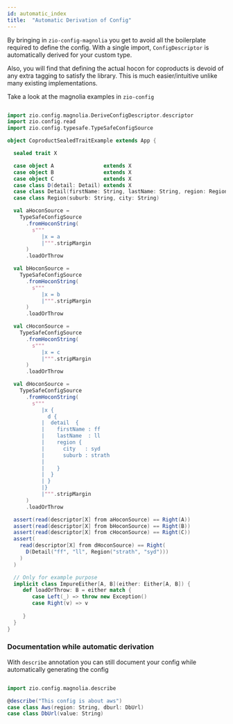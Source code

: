 ```yaml
---
id: automatic_index
title:  "Automatic Derivation of Config"
---
```


By bringing in `zio-config-magnolia` you get to avoid all the boilerplate required to define the config.
With a single import, `ConfigDescriptor` is automatically derived for your custom type.

Also, you will find that defining the actual hocon for coproducts is devoid of any extra tagging to satisfy the library.
This is much easier/intuitive unlike many existing implementations.

Take a look at the magnolia examples in `zio-config`

```scala mdoc:silent

import zio.config.magnolia.DeriveConfigDescriptor.descriptor
import zio.config.read
import zio.config.typesafe.TypeSafeConfigSource

object CoproductSealedTraitExample extends App {

  sealed trait X

  case object A                extends X
  case object B                extends X
  case object C                extends X
  case class D(detail: Detail) extends X
  case class Detail(firstName: String, lastName: String, region: Region)
  case class Region(suburb: String, city: String)

  val aHoconSource =
    TypeSafeConfigSource
      .fromHoconString(
        s"""
           |x = a
           |""".stripMargin
      )
      .loadOrThrow

  val bHoconSource =
    TypeSafeConfigSource
      .fromHoconString(
        s"""
           |x = b
           |""".stripMargin
      )
      .loadOrThrow

  val cHoconSource =
    TypeSafeConfigSource
      .fromHoconString(
        s"""
           |x = c
           |""".stripMargin
      )
      .loadOrThrow

  val dHoconSource =
    TypeSafeConfigSource
      .fromHoconString(
        s"""
           |x {
             d {
           |  detail  {
           |    firstName : ff
           |    lastName  : ll
           |    region {
           |      city   : syd
           |      suburb : strath
           |
           |    }
           |  }
           | }
           |}
           |""".stripMargin
      )
      .loadOrThrow

  assert(read(descriptor[X] from aHoconSource) == Right(A))
  assert(read(descriptor[X] from bHoconSource) == Right(B))
  assert(read(descriptor[X] from cHoconSource) == Right(C))
  assert(
    read(descriptor[X] from dHoconSource) == Right(
      D(Detail("ff", "ll", Region("strath", "syd")))
    )
  )

  // Only for example purpose
  implicit class ImpureEither[A, B](either: Either[A, B]) {
     def loadOrThrow: B = either match {
        case Left(_) => throw new Exception()
        case Right(v) => v
      
     }
  }
}

```

### Documentation while automatic derivation
With `describe` annotation you can still document your config while automatically generating the config

```scala mdoc:silent

import zio.config.magnolia.describe

@describe("This config is about aws")
case class Aws(region: String, dburl: DbUrl)
case class DbUrl(value: String)

```